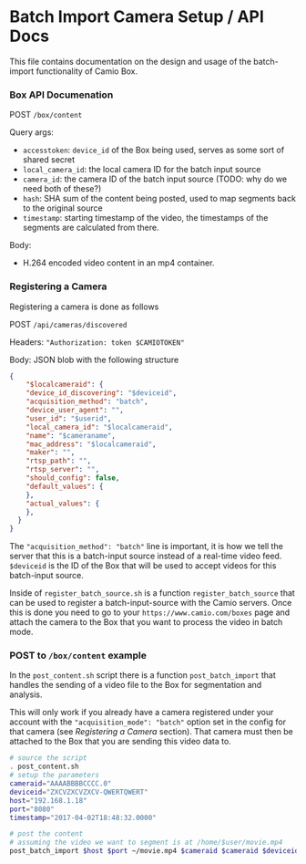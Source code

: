 Batch Import Camera Setup / API Docs
===============================

This file contains documentation on the design and usage of the batch-import functionality of Camio Box.

### Box API Documenation

POST `/box/content`

Query args:

- `accesstoken`: `device_id` of the Box being used, serves as some sort of shared secret
- `local_camera_id`: the local camera ID for the batch input source
- `camera_id`: the camera ID of the batch input source (TODO: why do we need both of these?)
- `hash`: SHA sum of the content being posted, used to map segments back to the original source
- `timestamp`: starting timestamp of the video, the timestamps of the segments are calculated from there.

Body:

- H.264 encoded video content in an mp4 container.


### Registering a Camera

Registering a camera is done as follows

POST `/api/cameras/discovered`

Headers: `"Authorization: token $CAMIOTOKEN"`

Body: JSON blob with the following structure

```json
{
    "$localcameraid": {
    "device_id_discovering": "$deviceid",
    "acquisition_method": "batch",
    "device_user_agent": "",
    "user_id": "$userid",
    "local_camera_id": "$localcameraid",
    "name": "$cameraname",
    "mac_address": "$localcameraid",
    "maker": "",
    "rtsp_path": "",
    "rtsp_server": "",
    "should_config": false,
    "default_values": {
    },
    "actual_values": {
    },
  }
}  
```

The `"acquisition_method": "batch"` line is important, it is how we tell the server that this is a batch-input
source instead of a real-time video feed. `$deviceid` is the ID of the Box that will be used to accept videos
for this batch-input source. 


Inside of `register_batch_source.sh` is a function `register_batch_source` that can be used to register 
a batch-input-source with the Camio servers. Once this is done you need to go to your 
`https://www.camio.com/boxes` page and attach the camera to the Box that you want to process 
the video in batch mode.


### POST to `/box/content` example

In the `post_content.sh` script there is a function `post_batch_import` that handles the sending
of a video file to the Box for segmentation and analysis.

This will only work if you already have a camera registered under your account with the `"acquisition_mode": "batch"` option 
set in the config for that camera (see *Registering a Camera* section). That camera must then be attached to the
Box that you are sending this video data to.

```bash
# source the script
. post_content.sh 
# setup the parameters
cameraid="AAAABBBBCCCC.0"
deviceid="ZXCVZXCVZXCV-QWERTQWERT"
host="192.168.1.18"
port="8080"
timestamp="2017-04-02T18:48:32.0000"

# post the content
# assuming the video we want to segment is at /home/$user/movie.mp4
post_batch_import $host $port ~/movie.mp4 $cameraid $cameraid $deviceid $timestamp
```
